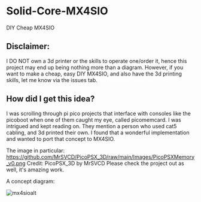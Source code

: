# Solid-Core-MX4SIO
DIY Cheap MX4SIO
## Disclaimer:
I DO NOT own a 3d printer or the skills to operate one/order it, hence this project may end up being nothing more than a diagram. However, if you want to make a cheap, easy DIY MX4SIO, and also have the 3d printing skills, let me know via the issues tab.

## How did I get this idea?
I was scrolling through pi pico projects that interface with consoles like the picoboot when one of them caught my eye, called picomemcard. I was intrigued and kept reading on. They mention a person who used cat5 cabling, and 3d printed their own. I found that a wonderful implementation and wanted to port that concept to MX4SIO.

The image in particular: https://github.com/MrSVCD/PicoPSX_3D/raw/main/Images/PicoPSXMemory_v0.png
Credit: PicoPSX_3D by MrSVCD
Please check the project out as well, it's amazing work.

A concept diagram: 

![mx4sioalt](https://user-images.githubusercontent.com/84176052/213090409-d30c7d36-a5eb-4304-af89-495e2813f3bc.png)
